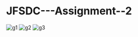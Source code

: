 # JFSDC---Assignment--2


![g1](https://user-images.githubusercontent.com/115579112/202239199-bf40c373-65b8-4fca-a14f-2cd8627d7ee4.JPG)
![g2](https://user-images.githubusercontent.com/115579112/202239229-28fb820a-85b5-4045-b2b1-9c4c84bbe9dc.JPG)
![g3](https://user-images.githubusercontent.com/115579112/202239242-b6fbebf7-4460-4edd-a8d4-ef3c5d6a0707.JPG)
